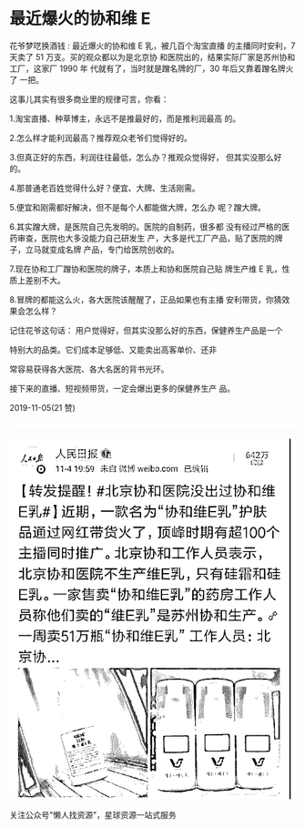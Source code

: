 # 最近爆火的协和维 E

花爷梦呓换酒钱 : 最近爆火的协和维 E 乳，被几百个淘宝直播 的主播同时安利，7 天卖了 51 万支。买的观众都以为是北京协 和医院出的，结果实际厂家是苏州协和工厂，这家厂 1990 年 代就有了，当时就是蹭名牌的厂，30 年后又靠着蹭名牌火了 一把。

这事儿其实有很多商业里的规律可言，你看：

1.淘宝直播、种草博主，永远不是推最好的，而是推利润最高 的。

2.怎么样才能利润最高？推荐观众老爷们觉得好的。

3.但真正好的东西，利润往往最低，怎么办？推观众觉得好， 但其实没那么好的。

4.那普通老百姓觉得什么好？便宜、大牌、生活刚需。

5.便宜和刚需都好解决，但不是每个人都能做大牌，怎么办 呢？蹭大牌。

6.其实蹭大牌，是医院自己先发明的。医院的自制药，很多都 没有经过严格的医药审查，医院也大多没能力自己研发生 产，大多是代工厂产品，贴了医院的牌子，立马就变成名牌 产品，专门给医院创收的。

7.现在协和工厂蹭协和医院的牌子，本质上和协和医院自己贴 牌生产维 E 乳，性质上差别不大。

8.冒牌的都能这么火，各大医院该醒醒了，正品如果也有主播 安利带货，你猜效果会怎么样？

记住花爷这句话： 用户觉得好，但其实没那么好的东西，保健养生产品是一个

特别大的品类。它们成本足够低、又能卖出高客单价、还非

常容易获得各大医院、各大名医的背书光环。

接下来的直播、短视频带货，一定会爆出更多的保健养生产 品。

2019-11-05(21 赞)

![image](img/Image_018.png)

![image](img/Image_019.png)

关注公众号"懒人找资源"，星球资源一站式服务